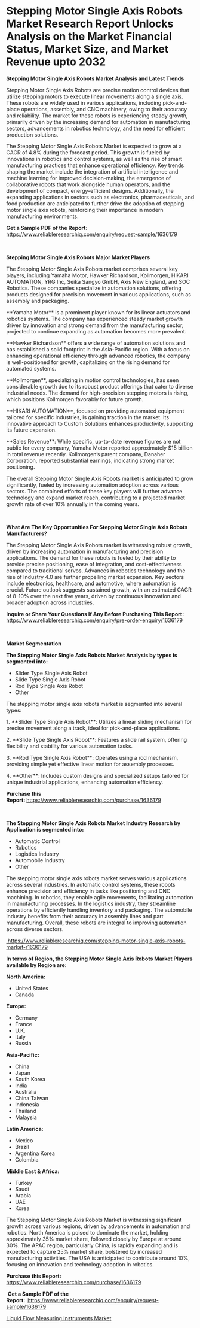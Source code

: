<p><h1>Stepping Motor Single Axis Robots Market Research Report Unlocks Analysis on the Market Financial Status, Market Size, and Market Revenue upto 2032</h1></p><p><strong>Stepping Motor Single Axis Robots Market Analysis and Latest Trends</strong></p>
<p><p>Stepping Motor Single Axis Robots are precise motion control devices that utilize stepping motors to execute linear movements along a single axis. These robots are widely used in various applications, including pick-and-place operations, assembly, and CNC machinery, owing to their accuracy and reliability. The market for these robots is experiencing steady growth, primarily driven by the increasing demand for automation in manufacturing sectors, advancements in robotics technology, and the need for efficient production solutions.</p><p>The Stepping Motor Single Axis Robots Market is expected to grow at a CAGR of 4.8% during the forecast period. This growth is fueled by innovations in robotics and control systems, as well as the rise of smart manufacturing practices that enhance operational efficiency. Key trends shaping the market include the integration of artificial intelligence and machine learning for improved decision-making, the emergence of collaborative robots that work alongside human operators, and the development of compact, energy-efficient designs. Additionally, the expanding applications in sectors such as electronics, pharmaceuticals, and food production are anticipated to further drive the adoption of stepping motor single axis robots, reinforcing their importance in modern manufacturing environments.</p></p>
<p><strong>Get a Sample PDF of the Report:&nbsp;</strong> <a href="https://www.reliableresearchiq.com/enquiry/request-sample/1636179?utm_campaign=2717&utm_medium=2&utm_source=Github&utm_content=ia&utm_term=23032025&utm_id=stepping-motor-single-axis-robots">https://www.reliableresearchiq.com/enquiry/request-sample/1636179</a></p>
<p>&nbsp;</p>
<p><strong>Stepping Motor Single Axis Robots Major Market Players</strong></p>
<p><p>The Stepping Motor Single Axis Robots market comprises several key players, including Yamaha Motor, Hawker Richardson, Kollmorgen, HIKARI AUTOMATION, YRG Inc, Seika Sangyo GmbH, Axis New England, and SOC Robotics. These companies specialize in automation solutions, offering products designed for precision movement in various applications, such as assembly and packaging.</p><p>**Yamaha Motor** is a prominent player known for its linear actuators and robotics systems. The company has experienced steady market growth driven by innovation and strong demand from the manufacturing sector, projected to continue expanding as automation becomes more prevalent.</p><p>**Hawker Richardson** offers a wide range of automation solutions and has established a solid footprint in the Asia-Pacific region. With a focus on enhancing operational efficiency through advanced robotics, the company is well-positioned for growth, capitalizing on the rising demand for automated systems.</p><p>**Kollmorgen**, specializing in motion control technologies, has seen considerable growth due to its robust product offerings that cater to diverse industrial needs. The demand for high-precision stepping motors is rising, which positions Kollmorgen favorably for future growth.</p><p>**HIKARI AUTOMATION**, focused on providing automated equipment tailored for specific industries, is gaining traction in the market. Its innovative approach to Custom Solutions enhances productivity, supporting its future expansion.</p><p>**Sales Revenue**: While specific, up-to-date revenue figures are not public for every company, Yamaha Motor reported approximately $15 billion in total revenue recently. Kollmorgen’s parent company, Danaher Corporation, reported substantial earnings, indicating strong market positioning.</p><p>The overall Stepping Motor Single Axis Robots market is anticipated to grow significantly, fueled by increasing automation adoption across various sectors. The combined efforts of these key players will further advance technology and expand market reach, contributing to a projected market growth rate of over 10% annually in the coming years.</p></p>
<p>&nbsp;</p>
<p><strong>What Are The Key Opportunities For Stepping Motor Single Axis Robots Manufacturers?</strong></p>
<p><p>The Stepping Motor Single Axis Robots market is witnessing robust growth, driven by increasing automation in manufacturing and precision applications. The demand for these robots is fueled by their ability to provide precise positioning, ease of integration, and cost-effectiveness compared to traditional servos. Advances in robotics technology and the rise of Industry 4.0 are further propelling market expansion. Key sectors include electronics, healthcare, and automotive, where automation is crucial. Future outlook suggests sustained growth, with an estimated CAGR of 8-10% over the next five years, driven by continuous innovation and broader adoption across industries.</p></p>
<p><strong>Inquire or Share Your Questions If Any Before Purchasing This Report:</strong> <a href="https://www.reliableresearchiq.com/enquiry/pre-order-enquiry/1636179?utm_campaign=2717&utm_medium=2&utm_source=Github&utm_content=ia&utm_term=23032025&utm_id=stepping-motor-single-axis-robots">https://www.reliableresearchiq.com/enquiry/pre-order-enquiry/1636179</a></p>
<p>&nbsp;</p>
<p><strong>Market Segmentation</strong></p>
<p><strong>The Stepping Motor Single Axis Robots Market Analysis by types is segmented into:</strong></p>
<p><ul><li>Slider Type Single Axis Robot</li><li>Slide Type Single Axis Robot</li><li>Rod Type Single Axis Robot</li><li>Other</li></ul></p>
<p><p>The stepping motor single axis robots market is segmented into several types: </p><p>1. **Slider Type Single Axis Robot**: Utilizes a linear sliding mechanism for precise movement along a track, ideal for pick-and-place applications.</p><p>  </p><p>2. **Slide Type Single Axis Robot**: Features a slide rail system, offering flexibility and stability for various automation tasks.</p><p>3. **Rod Type Single Axis Robot**: Operates using a rod mechanism, providing simple yet effective linear motion for assembly processes.</p><p>4. **Other**: Includes custom designs and specialized setups tailored for unique industrial applications, enhancing automation efficiency.</p></p>
<p><strong>Purchase this Report:&nbsp;</strong><a href="https://www.reliableresearchiq.com/purchase/1636179?utm_campaign=2717&utm_medium=2&utm_source=Github&utm_content=ia&utm_term=23032025&utm_id=stepping-motor-single-axis-robots">https://www.reliableresearchiq.com/purchase/1636179</a></p>
<p>&nbsp;</p>
<p><strong>The Stepping Motor Single Axis Robots Market Industry Research by Application is segmented into:</strong></p>
<p><ul><li>Automatic Control</li><li>Robotics</li><li>Logistics Industry</li><li>Automobile Industry</li><li>Other</li></ul></p>
<p><p>The stepping motor single axis robots market serves various applications across several industries. In automatic control systems, these robots enhance precision and efficiency in tasks like positioning and CNC machining. In robotics, they enable agile movements, facilitating automation in manufacturing processes. In the logistics industry, they streamline operations by efficiently handling inventory and packaging. The automobile industry benefits from their accuracy in assembly lines and part manufacturing. Overall, these robots are integral to improving automation across diverse sectors.</p></p>
<p><a href="https://www.reliableresearchiq.com/stepping-motor-single-axis-robots-market-r1636179?utm_campaign=2717&utm_medium=2&utm_source=Github&utm_content=ia&utm_term=23032025&utm_id=stepping-motor-single-axis-robots">&nbsp;https://www.reliableresearchiq.com/stepping-motor-single-axis-robots-market-r1636179</a></p>
<p><strong>In terms of Region, the Stepping Motor Single Axis Robots Market Players available by Region are:</strong></p>
<p>
    <p> <strong> North America: </strong>
        <ul>
            <li>United States</li>
            <li>Canada</li>
        </ul>
        </p> 
    <p> <strong> Europe: </strong>
        <ul>
            <li>Germany</li>
            <li>France</li>
            <li>U.K.</li>
            <li>Italy</li>
            <li>Russia</li>
        </ul>
        </p> 
    <p> <strong> Asia-Pacific: </strong>
        <ul>
            <li>China</li>
            <li>Japan</li>
            <li>South Korea</li>
            <li>India</li>
            <li>Australia</li>
            <li>China Taiwan</li>
            <li>Indonesia</li>
            <li>Thailand</li>
            <li>Malaysia</li>
        </ul>
        </p> 
    <p> <strong> Latin America: </strong>
        <ul>
            <li>Mexico</li>
            <li>Brazil</li>
            <li>Argentina Korea</li>
            <li>Colombia</li>
        </ul>
        </p> 
    <p> <strong> Middle East & Africa: </strong>
        <ul>
            <li>Turkey</li>
            <li>Saudi</li>
            <li>Arabia</li>
            <li>UAE</li>
            <li>Korea</li>
        </ul>
    </p>
    </p>
<p><p>The Stepping Motor Single Axis Robots Market is witnessing significant growth across various regions, driven by advancements in automation and robotics. North America is poised to dominate the market, holding approximately 35% market share, followed closely by Europe at around 30%. The APAC region, particularly China, is rapidly expanding and is expected to capture 25% market share, bolstered by increased manufacturing activities. The USA is anticipated to contribute around 10%, focusing on innovation and technology adoption in robotics.</p></p>
<p><strong>Purchase this Report: </strong><a href="https://www.reliableresearchiq.com/purchase/1636179?utm_campaign=2717&utm_medium=2&utm_source=Github&utm_content=ia&utm_term=23032025&utm_id=stepping-motor-single-axis-robots">https://www.reliableresearchiq.com/purchase/1636179</a></p>
<p>&nbsp;<strong>Get a Sample PDF of the Report:&nbsp;&nbsp;</strong><a href="https://www.reliableresearchiq.com/enquiry/request-sample/1636179?utm_campaign=2717&utm_medium=2&utm_source=Github&utm_content=ia&utm_term=23032025&utm_id=stepping-motor-single-axis-robots">https://www.reliableresearchiq.com/enquiry/request-sample/1636179</a></p>
<p><strong></strong></p>
<p><p><a href="https://github.com/xtysizov/Market-Research-Report-List-1/blob/main/liquid-flow-measuring-instruments-market.md?utm_campaign=2717&utm_medium=2&utm_source=Github&utm_content=ia&utm_term=23032025&utm_id=stepping-motor-single-axis-robots">Liquid Flow Measuring Instruments Market</a></p></p>
